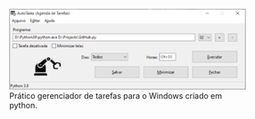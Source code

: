 <figure>
  <img src="AutoTasks.tif" alt="Autotasks">	
  <figcaption>Prático gerenciador de tarefas para o Windows criado em python.</figcaption>
</figure>